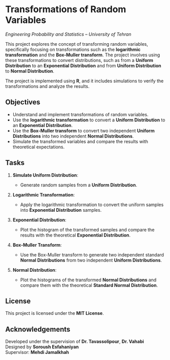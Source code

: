 ﻿
# Transformations of Random Variables

_Engineering Probability and Statistics – University of Tehran_

This project explores the concept of transforming random variables, specifically focusing on transformations such as the **logarithmic transformation** and the **Box-Muller transform**. The project involves using these transformations to convert distributions, such as from a **Uniform Distribution** to an **Exponential Distribution** and from **Uniform Distribution** to **Normal Distribution**.

The project is implemented using **R**, and it includes simulations to verify the transformations and analyze the results.

## Objectives

- Understand and implement transformations of random variables.
- Use the **logarithmic transformation** to convert a **Uniform Distribution** to an **Exponential Distribution**.
- Use the **Box-Muller transform** to convert two independent **Uniform Distributions** into two independent **Normal Distributions**.
- Simulate the transformed variables and compare the results with theoretical expectations.

## Tasks

1. **Simulate Uniform Distribution**:
   - Generate random samples from a **Uniform Distribution**.

2. **Logarithmic Transformation**:
   - Apply the logarithmic transformation to convert the uniform samples into **Exponential Distribution** samples.

3. **Exponential Distribution**:
   - Plot the histogram of the transformed samples and compare the results with the theoretical **Exponential Distribution**.

4. **Box-Muller Transform**:
   - Use the Box-Muller transform to generate two independent standard **Normal Distributions** from two independent **Uniform Distributions**.

5. **Normal Distribution**:
   - Plot the histograms of the transformed **Normal Distributions** and compare them with the theoretical **Standard Normal Distribution**.

## License

This project is licensed under the **MIT License**.

## Acknowledgements

Developed under the supervision of **Dr. Tavassolipour**, **Dr. Vahabi**  
Designed by **Soroush Esfahaniyan**  
Supervisor: **Mehdi Jamalkhah**


